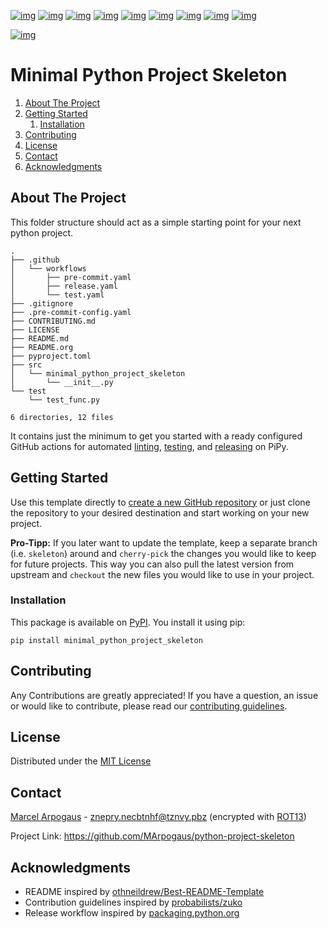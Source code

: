 [![img](https://img.shields.io/github/contributors/MArpogaus/python-project-skeleton.svg?style=flat-square)](https://github.com/MArpogaus/python-project-skeleton/graphs/contributors)
[![img](https://img.shields.io/github/forks/MArpogaus/python-project-skeleton.svg?style=flat-square)](https://github.com/MArpogaus/python-project-skeleton/network/members)
[![img](https://img.shields.io/github/stars/MArpogaus/python-project-skeleton.svg?style=flat-square)](https://github.com/MArpogaus/python-project-skeleton/stargazers)
[![img](https://img.shields.io/github/issues/MArpogaus/python-project-skeleton.svg?style=flat-square)](https://github.com/MArpogaus/python-project-skeleton/issues)
[![img](https://img.shields.io/github/license/MArpogaus/python-project-skeleton.svg?style=flat-square)](https://github.com/MArpogaus/python-project-skeleton/blob/main/LICENSE)
[![img](https://img.shields.io/github/actions/workflow/status/MArpogaus/python-project-skeleton/test.yaml.svg?label=test&style=flat-square)](https://github.com/MArpogaus/python-project-skeleton/actions/workflows/test.yaml)
[![img](https://img.shields.io/github/actions/workflow/status/MArpogaus/python-project-skeleton/release.yaml.svg?label=release&style=flat-square)](https://github.com/MArpogaus/python-project-skeleton/actions/workflows/release.yaml)
[![img](https://img.shields.io/badge/pre--commit-enabled-brightgreen.svg?logo=pre-commit&style=flat-square)](https://github.com/MArpogaus/python-project-skeleton/blob/main/.pre-commit-config.yaml)
[![img](https://img.shields.io/badge/-LinkedIn-black.svg?style=flat-square&logo=linkedin&colorB=555)](https://linkedin.com/in/MArpogaus)

[![img](https://img.shields.io/pypi/v/minimal-python-project-skeleton.svg?style=flat-square)](https://pypi.org/project/minimal-python-project-skeleton)


# Minimal Python Project Skeleton

1.  [About The Project](#org7412b7d)
2.  [Getting Started](#org6b6d8e8)
    1.  [Installation](#org21da8c1)
3.  [Contributing](#org19ccf8c)
4.  [License](#org0045bae)
5.  [Contact](#org7761778)
6.  [Acknowledgments](#org588cc56)


<a id="org7412b7d"></a>

## About The Project

This folder structure should act as a simple starting point for your next python project.

    .
    ├── .github
    │   └── workflows
    │       ├── pre-commit.yaml
    │       ├── release.yaml
    │       └── test.yaml
    ├── .gitignore
    ├── .pre-commit-config.yaml
    ├── CONTRIBUTING.md
    ├── LICENSE
    ├── README.md
    ├── README.org
    ├── pyproject.toml
    ├── src
    │   └── minimal_python_project_skeleton
    │       └── __init__.py
    └── test
        └── test_func.py

    6 directories, 12 files

It contains just the minimum to get you started with a ready configured GitHub actions for automated [linting](<https://github.com/MArpogaus/minimal-python-project-skeleton/blob/main/.github/workflows/pre-commit.yaml>), [testing](<https://github.com/MArpogaus/minimal-python-project-skeleton/blob/main/.github/workflows/test.yaml>), and [releasing](<https://github.com/MArpogaus/minimal-python-project-skeleton/blob/main/.github/workflows/release.yaml>) on PiPy.


<a id="org6b6d8e8"></a>

## Getting Started

Use this template directly to [create a new GitHub repository](<https://github.com/new?template_name=minimal-python-project-skeleton&template_owner=MArpogaus>) or just clone the repository to your desired destination and start working on your new project.

**Pro-Tipp:** If you later want to update the template, keep a separate branch (i.e. `skeleton`) around and `cherry-pick` the changes you would like to keep for future projects.
This way you can also pull the latest version from upstream and `checkout` the new files you would like to use in your project.


<a id="org21da8c1"></a>

### Installation

This package is available on [PyPI](https://pypi.org/project/minimal-python-project-skeleton/). You install it using pip:

    pip install minimal_python_project_skeleton


<a id="org19ccf8c"></a>

## Contributing

Any Contributions are greatly appreciated! If you have a question, an issue or would like to contribute, please read our [contributing guidelines](CONTRIBUTING.md).


<a id="org0045bae"></a>

## License

Distributed under the [MIT License](LICENSE)


<a id="org7761778"></a>

## Contact

[Marcel Arpogaus](https://github.com/MArpogaus/) - [znepry.necbtnhf@tznvy.pbz](mailto:znepry.necbtnhf@tznvy.pbz) (encrypted with [ROT13](<https://rot13.com/>))

Project Link:
<https://github.com/MArpogaus/python-project-skeleton>


<a id="org588cc56"></a>

## Acknowledgments

-   README inspired by [othneildrew/Best-README-Template](https://github.com/othneildrew/Best-README-Template)
-   Contribution guidelines inspired by [probabilists/zuko](https://github.com/probabilists/zuko/)
-   Release workflow inspired by [packaging.python.org](https://packaging.python.org/en/latest/guides/publishing-package-distribution-releases-using-github-actions-ci-cd-workflows/)
